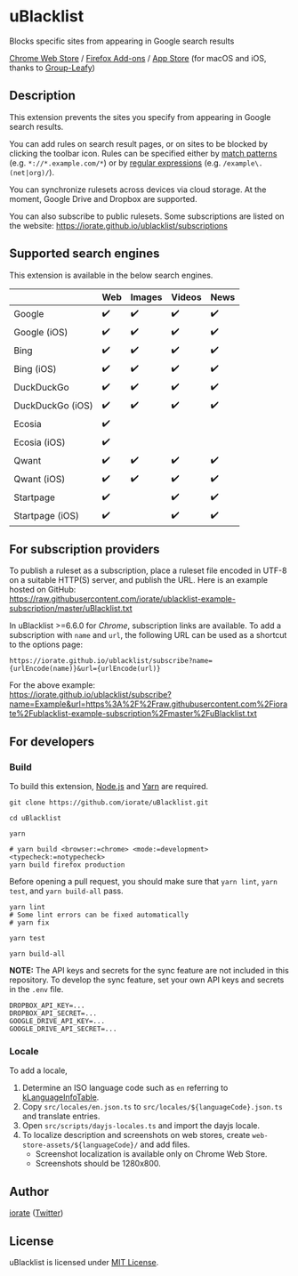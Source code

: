 # uBlacklist

Blocks specific sites from appearing in Google search results

[Chrome Web Store](https://chrome.google.com/webstore/detail/ublacklist/pncfbmialoiaghdehhbnbhkkgmjanfhe) / [Firefox Add-ons](https://addons.mozilla.org/en-US/firefox/addon/ublacklist/) / [App Store](https://apps.apple.com/us/app/ublacklist-for-safari/id1547912640) (for macOS and iOS, thanks to [Group-Leafy](https://github.com/HoneyLuka/uBlacklist/tree/safari-port/safari-project))

## Description

This extension prevents the sites you specify from appearing in Google search results.

You can add rules on search result pages, or on sites to be blocked by clicking the toolbar icon. Rules can be specified either by [match patterns](https://developer.mozilla.org/en-us/docs/mozilla/add-ons/webextensions/match_patterns) (e.g. `*://*.example.com/*`) or by [regular expressions](https://developer.mozilla.org/en-us/docs/web/javascript/guide/regular_expressions) (e.g. `/example\.(net|org)/`).

You can synchronize rulesets across devices via cloud storage. At the moment, Google Drive and Dropbox are supported.

You can also subscribe to public rulesets. Some subscriptions are listed on the website:
https://iorate.github.io/ublacklist/subscriptions

## Supported search engines

This extension is available in the below search engines.

|                  | Web                | Images             | Videos             | News               |
| ---------------- | ------------------ | ------------------ | ------------------ | ------------------ |
| Google           | :heavy_check_mark: | :heavy_check_mark: | :heavy_check_mark: | :heavy_check_mark: |
| Google (iOS)     | :heavy_check_mark: | :heavy_check_mark: | :heavy_check_mark: | :heavy_check_mark: |
| Bing             | :heavy_check_mark: | :heavy_check_mark: | :heavy_check_mark: | :heavy_check_mark: |
| Bing (iOS)       | :heavy_check_mark: | :heavy_check_mark: | :heavy_check_mark: | :heavy_check_mark: |
| DuckDuckGo       | :heavy_check_mark: | :heavy_check_mark: | :heavy_check_mark: | :heavy_check_mark: |
| DuckDuckGo (iOS) | :heavy_check_mark: | :heavy_check_mark: | :heavy_check_mark: | :heavy_check_mark: |
| Ecosia           | :heavy_check_mark: |                    |                    |                    |
| Ecosia (iOS)     | :heavy_check_mark: |                    |                    |                    |
| Qwant            | :heavy_check_mark: | :heavy_check_mark: | :heavy_check_mark: | :heavy_check_mark: |
| Qwant (iOS)      | :heavy_check_mark: | :heavy_check_mark: | :heavy_check_mark: | :heavy_check_mark: |
| Startpage        | :heavy_check_mark: |                    | :heavy_check_mark: | :heavy_check_mark: |
| Startpage (iOS)  | :heavy_check_mark: |                    | :heavy_check_mark: | :heavy_check_mark: |

## For subscription providers

To publish a ruleset as a subscription, place a ruleset file encoded in UTF-8 on a suitable HTTP(S) server, and publish the URL. Here is an example hosted on GitHub:<br>
https://raw.githubusercontent.com/iorate/ublacklist-example-subscription/master/uBlacklist.txt

In uBlacklist >=6.6.0 for _Chrome_, subscription links are available. To add a subscription with `name` and `url`, the following URL can be used as a shortcut to the options page:

```
https://iorate.github.io/ublacklist/subscribe?name={urlEncode(name)}&url={urlEncode(url)}
```

For the above example:<br>
https://iorate.github.io/ublacklist/subscribe?name=Example&url=https%3A%2F%2Fraw.githubusercontent.com%2Fiorate%2Fublacklist-example-subscription%2Fmaster%2FuBlacklist.txt

## For developers

### Build

To build this extension, [Node.js](https://nodejs.org/en/) and [Yarn](https://yarnpkg.com/) are required.

```shell
git clone https://github.com/iorate/uBlacklist.git

cd uBlacklist

yarn

# yarn build <browser:=chrome> <mode:=development> <typecheck:=notypecheck>
yarn build firefox production
```

Before opening a pull request, you should make sure that `yarn lint`, `yarn test`, and `yarn build-all` pass.

```shell
yarn lint
# Some lint errors can be fixed automatically
# yarn fix

yarn test

yarn build-all
```

**NOTE:** The API keys and secrets for the sync feature are not included in this repository. To develop the sync feature, set your own API keys and secrets in the `.env` file.

```
DROPBOX_API_KEY=...
DROPBOX_API_SECRET=...
GOOGLE_DRIVE_API_KEY=...
GOOGLE_DRIVE_API_SECRET=...
```

### Locale

To add a locale,

1. Determine an ISO language code such as `en` referring to [kLanguageInfoTable](https://src.chromium.org/viewvc/chrome/trunk/src/third_party/cld/languages/internal/languages.cc).
1. Copy `src/locales/en.json.ts` to `src/locales/${languageCode}.json.ts` and translate entries.
1. Open `src/scripts/dayjs-locales.ts` and import the dayjs locale.
1. To localize description and screenshots on web stores, create `web-store-assets/${languageCode}/` and add files.
   - Screenshot localization is available only on Chrome Web Store.
   - Screenshots should be 1280x800.

## Author

[iorate](https://github.com/iorate) ([Twitter](https://twitter.com/iorate))

## License

uBlacklist is licensed under [MIT License](LICENSE.txt).
